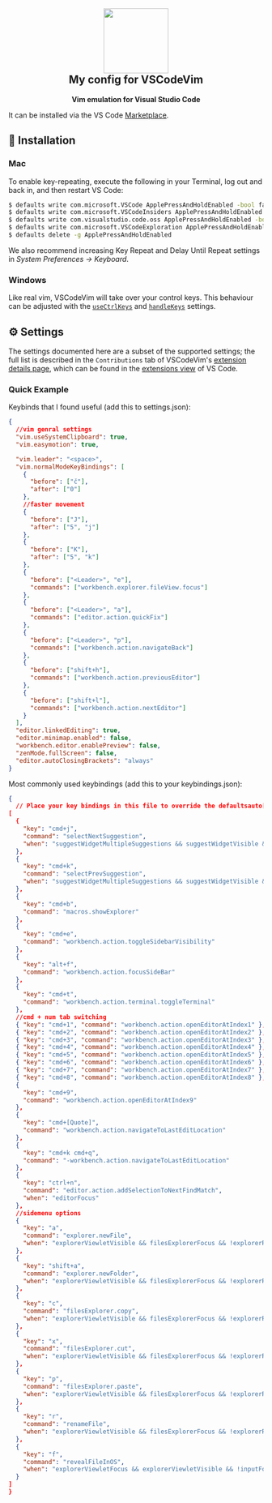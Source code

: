 <h2 align="center"><img src="https://raw.githubusercontent.com/VSCodeVim/Vim/master/images/icon.png" height="128"><br>My config for VSCodeVim</h2>
<p align="center"><strong>Vim emulation for Visual Studio Code</strong></p>


It can be installed via the VS Code [Marketplace](https://marketplace.visualstudio.com/items?itemName=vscodevim.vim).


## 💾 Installation


### Mac

To enable key-repeating, execute the following in your Terminal, log out and back in, and then restart VS Code:

```sh
$ defaults write com.microsoft.VSCode ApplePressAndHoldEnabled -bool false              # For VS Code
$ defaults write com.microsoft.VSCodeInsiders ApplePressAndHoldEnabled -bool false      # For VS Code Insider
$ defaults write com.visualstudio.code.oss ApplePressAndHoldEnabled -bool false         # For VS Codium
$ defaults write com.microsoft.VSCodeExploration ApplePressAndHoldEnabled -bool false   # For VS Codium Exploration users
$ defaults delete -g ApplePressAndHoldEnabled                                           # If necessary, reset global default
```

We also recommend increasing Key Repeat and Delay Until Repeat settings in _System Preferences -> Keyboard_.

### Windows

Like real vim, VSCodeVim will take over your control keys. This behaviour can be adjusted with the [`useCtrlKeys`](#vscodevim-settings) and [`handleKeys`](#vscodevim-settings) settings.

## ⚙️ Settings

The settings documented here are a subset of the supported settings; the full list is described in the `Contributions` tab of VSCodeVim's [extension details page](https://code.visualstudio.com/docs/editor/extension-gallery#_extension-details), which can be found in the [extensions view](https://code.visualstudio.com/docs/editor/extension-gallery) of VS Code.

### Quick Example

Keybinds that I found useful (add this to settings.json):

```json
{
  //vim genral settings
  "vim.useSystemClipboard": true,
  "vim.easymotion": true,

  "vim.leader": "<space>",
  "vim.normalModeKeyBindings": [
    {
      "before": ["č"],
      "after": ["0"]
    },
    //faster movement
    {
      "before": ["J"],
      "after": ["5", "j"]
    },
    {
      "before": ["K"],
      "after": ["5", "k"]
    },
    {
      "before": ["<Leader>", "e"],
      "commands": ["workbench.explorer.fileView.focus"]
    },
    {
      "before": ["<Leader>", "a"],
      "commands": ["editor.action.quickFix"]
    },
    {
      "before": ["<Leader>", "p"],
      "commands": ["workbench.action.navigateBack"]
    },
    {
      "before": ["shift+h"],
      "commands": ["workbench.action.previousEditor"]
    },
    {
      "before": ["shift+l"],
      "commands": ["workbench.action.nextEditor"]
    }
  ],
  "editor.linkedEditing": true,
  "editor.minimap.enabled": false,
  "workbench.editor.enablePreview": false,
  "zenMode.fullScreen": false,
  "editor.autoClosingBrackets": "always"
}
```

Most commonly used keybindings (add this to your keybindings.json):

```json
{
  // Place your key bindings in this file to override the defaultsauto[]
[
  {
    "key": "cmd+j",
    "command": "selectNextSuggestion",
    "when": "suggestWidgetMultipleSuggestions && suggestWidgetVisible && textInputFocus"
  },
  {
    "key": "cmd+k",
    "command": "selectPrevSuggestion",
    "when": "suggestWidgetMultipleSuggestions && suggestWidgetVisible && textInputFocus"
  },
  {
    "key": "cmd+b",
    "command": "macros.showExplorer"
  },
  {
    "key": "cmd+e",
    "command": "workbench.action.toggleSidebarVisibility"
  },
  {
    "key": "alt+f",
    "command": "workbench.action.focusSideBar"
  },
  {
    "key": "cmd+t",
    "command": "workbench.action.terminal.toggleTerminal"
  },
  //cmd + num tab switching
  { "key": "cmd+1", "command": "workbench.action.openEditorAtIndex1" },
  { "key": "cmd+2", "command": "workbench.action.openEditorAtIndex2" },
  { "key": "cmd+3", "command": "workbench.action.openEditorAtIndex3" },
  { "key": "cmd+4", "command": "workbench.action.openEditorAtIndex4" },
  { "key": "cmd+5", "command": "workbench.action.openEditorAtIndex5" },
  { "key": "cmd+6", "command": "workbench.action.openEditorAtIndex6" },
  { "key": "cmd+7", "command": "workbench.action.openEditorAtIndex7" },
  { "key": "cmd+8", "command": "workbench.action.openEditorAtIndex8" },
  {
    "key": "cmd+9",
    "command": "workbench.action.openEditorAtIndex9"
  },
  {
    "key": "cmd+[Quote]",
    "command": "workbench.action.navigateToLastEditLocation"
  },
  {
    "key": "cmd+k cmd+q",
    "command": "-workbench.action.navigateToLastEditLocation"
  },
  {
    "key": "ctrl+n",
    "command": "editor.action.addSelectionToNextFindMatch",
    "when": "editorFocus"
  },
  //sidemenu options
  {
    "key": "a",
    "command": "explorer.newFile",
    "when": "explorerViewletVisible && filesExplorerFocus && !explorerResourceIsRoot && !inputFocus"
  },
  {
    "key": "shift+a",
    "command": "explorer.newFolder",
    "when": "explorerViewletVisible && filesExplorerFocus && !explorerResourceIsRoot && !inputFocus"
  },
  {
    "key": "c",
    "command": "filesExplorer.copy",
    "when": "explorerViewletVisible && filesExplorerFocus && !explorerResourceIsRoot && !inputFocus"
  },
  {
    "key": "x",
    "command": "filesExplorer.cut",
    "when": "explorerViewletVisible && filesExplorerFocus && !explorerResourceIsRoot && !inputFocus"
  },
  {
    "key": "p",
    "command": "filesExplorer.paste",
    "when": "explorerViewletVisible && filesExplorerFocus && !explorerResourceReadonly && !inputFocus"
  },
  {
    "key": "r",
    "command": "renameFile",
    "when": "explorerViewletVisible && filesExplorerFocus && !explorerResourceIsRoot && !explorerResourceReadonly && !inputFocus"
  },
  {
    "key": "f",
    "command": "revealFileInOS",
    "when": "explorerViewletFocus && explorerViewletVisible && !inputFocus"
  }
]
}
```
